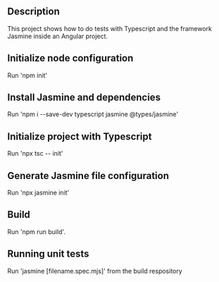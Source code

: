 ## Description

This project shows how to do tests with Typescript and the framework Jasmine inside an Angular project.

## Initialize node configuration 

Run 'npm init'

## Install Jasmine and dependencies 

Run 'npm i --save-dev typescript jasmine @types/jasmine'

## Initialize project with Typescript 

Run 'npx tsc -- init'

## Generate Jasmine file configuration 

Run 'npx jasmine init'

## Build

Run 'npm run build'.

## Running unit tests

Run 'jasmine [filename.spec.mjs]' from the build respository


